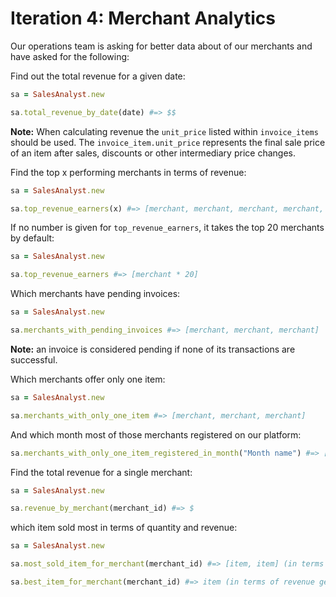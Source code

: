 # Iteration 4: Merchant Analytics

Our operations team is asking for better data about of our merchants and have asked for the following:

Find out the total revenue for a given date:

```rb
sa = SalesAnalyst.new

sa.total_revenue_by_date(date) #=> $$
```
**Note:** When calculating revenue the ``unit_price`` listed within ``invoice_items`` should be used. The ``invoice_item.unit_price`` represents the final sale price of an item after sales, discounts or other intermediary price changes.

Find the top x performing merchants in terms of revenue:  

```rb
sa = SalesAnalyst.new

sa.top_revenue_earners(x) #=> [merchant, merchant, merchant, merchant, merchant]
```

If no number is given for `top_revenue_earners`, it takes the top 20 merchants by default:

```rb
sa = SalesAnalyst.new

sa.top_revenue_earners #=> [merchant * 20]
```

Which merchants have pending invoices:

```rb
sa = SalesAnalyst.new

sa.merchants_with_pending_invoices #=> [merchant, merchant, merchant]
```

**Note:** an invoice is considered pending if none of its transactions are successful.

Which merchants offer only one item:

```rb
sa = SalesAnalyst.new

sa.merchants_with_only_one_item #=> [merchant, merchant, merchant]
```

And which month most of those merchants registered on our platform:

```rb
sa.merchants_with_only_one_item_registered_in_month("Month name") #=> [merchant, merchant, merchant]
```

Find the total revenue for a single merchant:

```rb
sa = SalesAnalyst.new

sa.revenue_by_merchant(merchant_id) #=> $
```

which item sold most in terms of quantity and revenue:

```rb
sa = SalesAnalyst.new

sa.most_sold_item_for_merchant(merchant_id) #=> [item, item] (in terms of quantity sold)

sa.best_item_for_merchant(merchant_id) #=> item (in terms of revenue generated)
```
